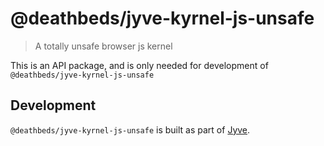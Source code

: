 # @deathbeds/jyve-kyrnel-js-unsafe

> A totally unsafe browser js kernel

This is an API package, and is only needed for development of `@deathbeds/jyve-kyrnel-js-unsafe`

## Development

`@deathbeds/jyve-kyrnel-js-unsafe` is built as part of [Jyve](https://github.com/deathbeds/jyve).
